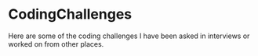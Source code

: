 # CodingChallenges
Here are some of the coding challenges I have been asked in interviews or worked on from other places.
